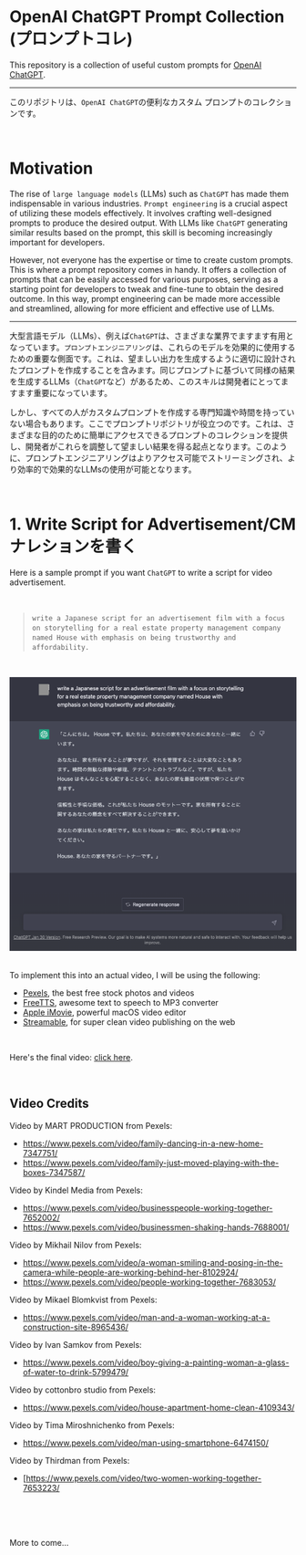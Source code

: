 OpenAI ChatGPT Prompt Collection (プロンプトコレ)
===========

This repository is a collection of useful custom prompts for [OpenAI ChatGPT](https://openai.com/blog/chatgpt).

---
このリポジトリは、`OpenAI ChatGPT`の便利なカスタム プロンプトのコレクションです。

<br />

# Motivation

The rise of `large language models` (LLMs) such as `ChatGPT` has made them indispensable in various industries. `Prompt engineering` is a crucial aspect of utilizing these models effectively. It involves crafting well-designed prompts to produce the desired output. With LLMs like `ChatGPT` generating similar results based on the prompt, this skill is becoming increasingly important for developers.

However, not everyone has the expertise or time to create custom prompts. This is where a prompt repository comes in handy. It offers a collection of prompts that can be easily accessed for various purposes, serving as a starting point for developers to tweak and fine-tune to obtain the desired outcome. In this way, prompt engineering can be made more accessible and streamlined, allowing for more efficient and effective use of LLMs.

---
大型言語モデル（LLMs）、例えば`ChatGPT`は、さまざまな業界でますます有用となっています。`プロンプトエンジニアリング`は、これらのモデルを効果的に使用するための重要な側面です。これは、望ましい出力を生成するように適切に設計されたプロンプトを作成することを含みます。同じプロンプトに基づいて同様の結果を生成するLLMs（`ChatGPT`など）があるため、このスキルは開発者にとってますます重要になっています。

しかし、すべての人がカスタムプロンプトを作成する専門知識や時間を持っていない場合もあります。ここでプロンプトリポジトリが役立つのです。これは、さまざまな目的のために簡単にアクセスできるプロンプトのコレクションを提供し、開発者がこれらを調整して望ましい結果を得る起点となります。このように、プロンプトエンジニアリングはよりアクセス可能でストリーミングされ、より効率的で効果的なLLMsの使用が可能となります。

<br />

# 1. Write Script for Advertisement/CMナレションを書く

Here is a sample prompt if you want `ChatGPT` to write a script for video advertisement.

<br />

> `write a Japanese script for an advertisement film with a focus on storytelling for a real estate property management company named House with emphasis on being trustworthy and affordability.`

<br />

![Write Script Prompt](./assets/write-script-for-ad-prompt.png "Write Script Prompt")

<br />
To implement this into an actual video, I will be using the following:

* [Pexels](https://pexels.com), the best free stock photos and videos
* [FreeTTS](https://freets.com), awesome text to speech to MP3 converter
* [Apple iMovie](https://www.apple.com/imovie), powerful macOS video editor
* [Streamable](https://streamable.com/), for super clean video publishing on the web

<br />

Here's the final video: [click here](https://streamable.com/9cb5cr).

<br />

## Video Credits


Video by MART  PRODUCTION from Pexels: 
* https://www.pexels.com/video/family-dancing-in-a-new-home-7347751/
* https://www.pexels.com/video/family-just-moved-playing-with-the-boxes-7347587/

Video by Kindel Media from Pexels: 
* https://www.pexels.com/video/businesspeople-working-together-7652002/
* https://www.pexels.com/video/businessmen-shaking-hands-7688001/

Video by Mikhail Nilov from Pexels: 
* https://www.pexels.com/video/a-woman-smiling-and-posing-in-the-camera-while-people-are-working-behind-her-8102924/
* https://www.pexels.com/video/people-working-together-7683053/

Video by Mikael Blomkvist from Pexels: 
* https://www.pexels.com/video/man-and-a-woman-working-at-a-construction-site-8965436/

Video by Ivan Samkov from Pexels: 
* https://www.pexels.com/video/boy-giving-a-painting-woman-a-glass-of-water-to-drink-5799479/

Video by cottonbro studio from Pexels: 
* https://www.pexels.com/video/house-apartment-home-clean-4109343/

Video by Tima Miroshnichenko from Pexels: 
* https://www.pexels.com/video/man-using-smartphone-6474150/

Video by Thirdman from Pexels: 
* [https://www.pexels.com/video/two-women-working-together-7653223/

<br />
<br />
<br />

More to come...

<br />
